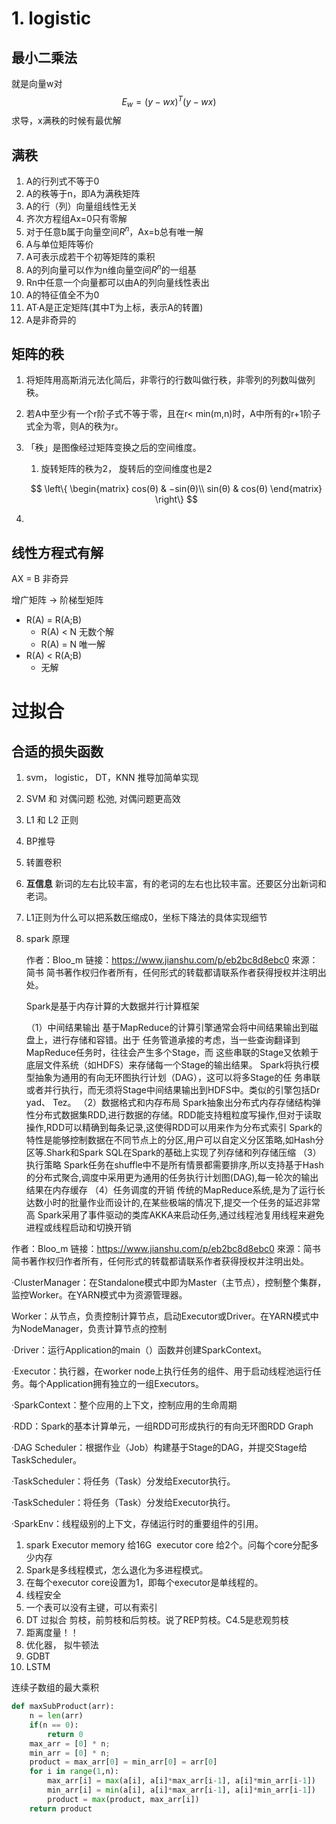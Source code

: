 # 1. logistic

## 最小二乘法  

就是向量w对 $$E_w = (y-wx)^T(y-wx)$$ 求导，x满秩的时候有最优解

## 满秩

1. A的行列式不等于0
2. A的秩等于n，即A为满秩矩阵
3. A的行（列）向量组线性无关
4. 齐次方程组Ax=0只有零解
5. 对于任意b属于向量空间$R^n$，Ax=b总有唯一解
6. A与单位矩阵等价
7. A可表示成若干个初等矩阵的乘积
8. A的列向量可以作为n维向量空间$R^n$的一组基
9. Rn中任意一个向量都可以由A的列向量线性表出
10. A的特征值全不为0
11. AT·A是正定矩阵(其中T为上标，表示A的转置)
12. A是非奇异的

## 矩阵的秩

1. 将矩阵用高斯消元法化简后，非零行的行数叫做行秩，非零列的列数叫做列秩。 

2. 若A中至少有一个r阶子式不等于零，且在r< min(m,n)时，A中所有的r+1阶子式全为零，则A的秩为r。 

3. 「秩」是图像经过矩阵变换之后的空间维度。 

   1.  旋转矩阵的秩为2， 旋转后的空间维度也是2

   $$
   \left\{
   \begin{matrix}
   cos(θ) & −sin(θ)\\
   sin(θ) & cos(θ)
   \end{matrix}
   \right\}
   $$

4.  

## 线性方程式有解

AX = B 非奇异

增广矩阵 -> 阶梯型矩阵

* R(A)  = R(A;B)
  * R(A) < N 无数个解
  * R(A) = N 唯一解
* R(A) < R(A;B)
  * 无解

# 过拟合

## 合适的损失函数



1. svm， logistic， DT，KNN 推导加简单实现

2. SVM 和 对偶问题 松弛, 对偶问题更高效

3. L1 和 L2 正则

4. BP推导

5. 转置卷积

6. **互信息** 新词的左右比较丰富，有的老词的左右也比较丰富。还要区分出新词和老词。 

7. L1正则为什么可以把系数压缩成0，坐标下降法的具体实现细节 

8. spark 原理

   作者：Bloo_m
   链接：https://www.jianshu.com/p/eb2bc8d8ebc0
   來源：简书
   简书著作权归作者所有，任何形式的转载都请联系作者获得授权并注明出处。

   

   Spark是基于内存计算的大数据并行计算框架 

   （1）中间结果输出
   基于MapReduce的计算引擎通常会将中间结果输出到磁盘上，进行存储和容错。出于
   任务管道承接的考虑，当一些查询翻译到MapReduce任务时，往往会产生多个Stage，而
   这些串联的Stage又依赖于底层文件系统（如HDFS）来存储每一个Stage的输出结果。
   Spark将执行模型抽象为通用的有向无环图执行计划（DAG），这可以将多Stage的任
   务串联或者并行执行，而无须将Stage中间结果输出到HDFS中。类似的引擎包括Dr yad、
   Tez。
   （2）数据格式和内存布局
   Spark抽象出分布式内存存储结构弹性分布式数据集RDD,进行数据的存储。RDD能支持粗粒度写操作,但对于读取操作,RDD可以精确到每条记录,这使得RDD可以用来作为分布式索引
   Spark的特性是能够控制数据在不同节点上的分区,用户可以自定义分区策略,如Hash分区等.Shark和Spark SQL在Spark的基础上实现了列存储和列存储压缩
   （3）执行策略
   Spark任务在shuffle中不是所有情景都需要排序,所以支持基于Hash的分布式聚合,调度中采用更为通用的任务执行计划图(DAG),每一轮次的输出结果在内存缓存
   （4）任务调度的开销
   传统的MapReduce系统,是为了运行长达数小时的批量作业而设计的,在某些极端的情况下,提交一个任务的延迟非常高
   Spark采用了事件驱动的类库AKKA来启动任务,通过线程池复用线程来避免进程或线程启动和切换开销



作者：Bloo_m
链接：https://www.jianshu.com/p/eb2bc8d8ebc0
來源：简书
简书著作权归作者所有，任何形式的转载都请联系作者获得授权并注明出处。

·ClusterManager：在Standalone模式中即为Master（主节点），控制整个集群，监控Worker。在YARN模式中为资源管理器。

Worker：从节点，负责控制计算节点，启动Executor或Driver。在YARN模式中为NodeManager，负责计算节点的控制

·Driver：运行Application的main（）函数并创建SparkContext。

·Executor：执行器，在worker node上执行任务的组件、用于启动线程池运行任务。每个Application拥有独立的一组Executors。

·SparkContext：整个应用的上下文，控制应用的生命周期

·RDD：Spark的基本计算单元，一组RDD可形成执行的有向无环图RDD Graph

·DAG Scheduler：根据作业（Job）构建基于Stage的DAG，并提交Stage给
TaskScheduler。

·TaskScheduler：将任务（Task）分发给Executor执行。

·TaskScheduler：将任务（Task）分发给Executor执行。

·SparkEnv：线程级别的上下文，存储运行时的重要组件的引用。



1. spark Executor memory 给16G  executor core 给2个。问每个core分配多少内存 
2. Spark是多线程模式，怎么退化为多进程模式。
3. 在每个executor core设置为1，即每个executor是单线程的。
4. 线程安全
5. 一个表可以没有主键，可以有索引 
6. DT 过拟合 剪枝，前剪枝和后剪枝。说了REP剪枝。C4.5是悲观剪枝 
7. 距离度量！！
8. 优化器， 拟牛顿法
9. GDBT
10. LSTM



连续子数组的最大乘积

```python
def maxSubProduct(arr):
    n = len(arr)
    if(n == 0):
        return 0
    max_arr = [0] * n;
    min_arr = [0] * n;
    product = max_arr[0] = min_arr[0] = arr[0]
    for i in range(1,n):
        max_arr[i] = max(a[i], a[i]*max_arr[i-1], a[i]*min_arr[i-1])
        min_arr[i] = min(a[i], a[i]*max_arr[i-1], a[i]*min_arr[i-1])
        product = max(product, max_arr[i])
    return product
```

